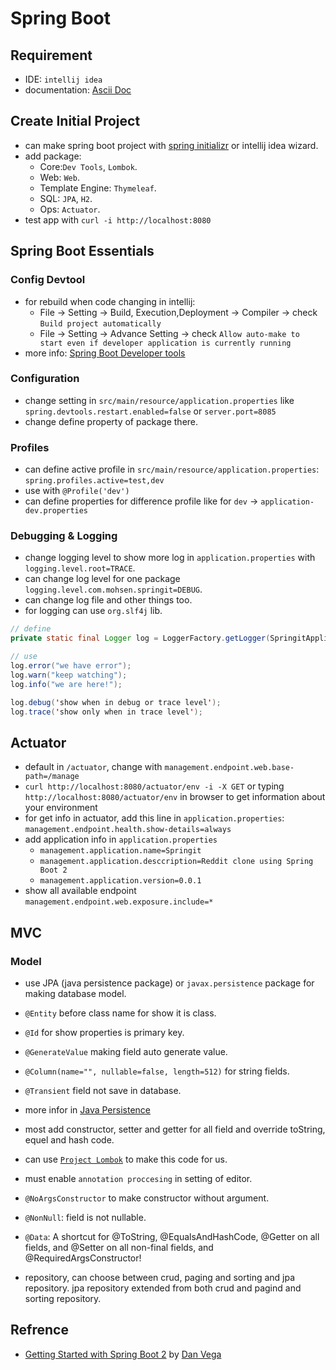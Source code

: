 # Spring Boot

## Requirement

- IDE: `intellij idea`
- documentation: [Ascii Doc](https://asciidoc.org/)

## Create Initial Project

- can make spring boot project with [spring initializr](https://start.spring.io/) or intellij idea wizard.
- add package:
  - Core:`Dev Tools`, `Lombok`.
  - Web: `Web`.
  - Template Engine: `Thymeleaf`.
  - SQL: `JPA`, `H2`.
  - Ops: `Actuator`.
- test app with `curl -i http://localhost:8080`

## Spring Boot Essentials

### Config Devtool

- for rebuild when code changing in intellij:
  - File -> Setting -> Build, Execution,Deployment -> Compiler -> check `Build project automatically`
  - File -> Setting -> Advance Setting -> check `Allow auto-make to start even if developer application is currently running` 
- more info: [Spring Boot Developer tools](https://docs.spring.io/spring-boot/docs/1.5.16.RELEASE/reference/html/using-boot-devtools.html)

### Configuration

- change setting in `src/main/resource/application.properties` like `spring.devtools.restart.enabled=false` or `server.port=8085`
- change define property of package there.

### Profiles

- can define active profile in `src/main/resource/application.properties`: `spring.profiles.active=test,dev`
- use with `@Profile('dev')`
- can define properties for difference profile like for `dev` -> `application-dev.properties`

### Debugging & Logging

- change logging level to show more log in `application.properties` with `logging.level.root=TRACE`.
- can change log level for one package `logging.level.com.mohsen.springit=DEBUG`.
- can change log file and other things too.
- for logging can use `org.slf4j` lib.

```java
// define
private static final Logger log = LoggerFactory.getLogger(SpringitApplication.class);

// use
log.error("we have error");
log.warn("keep watching");
log.info("we are here!");

log.debug('show when in debug or trace level');
log.trace('show only when in trace level');
```

## Actuator

- default in `/actuator`, change with `management.endpoint.web.base-path=/manage`
- `curl http://localhost:8080/actuator/env -i -X GET` or typing `http://localhost:8080/actuator/env` in browser to get information about your environment
- for get info in actuator, add this line in `application.properties`: `management.endpoint.health.show-details=always`
- add application info in `application.properties`
  - `management.application.name=Springit`
  - `management.application.desccription=Reddit clone using Spring Boot 2`
  - `management.application.version=0.0.1`
- show all available endpoint `management.endpoint.web.exposure.include=*`

## MVC

### Model

- use JPA (java persistence package) or `javax.persistence` package for making database model.
- `@Entity` before class name for show it is class.
- `@Id` for show properties is primary key.
- `@GenerateValue` making field auto generate value.
- `@Column(name="", nullable=false, length=512)` for string fields.
- `@Transient` field not save in database.
- more infor in [Java Persistence](https://docs.oracle.com/javaee/7/api/javax/persistence/package-summary.html) 

- most add constructor, setter and getter for all field and override toString, equel and hash code.
- can use [`Project Lombok`](https://projectlombok.org/) to make this code for us.
- must enable `annotation proccesing` in setting of editor.
- `@NoArgsConstructor` to make constructor without argument.
- `@NonNull`: field is not nullable.
- `@Data`: A shortcut for @ToString, @EqualsAndHashCode, @Getter on all fields, and @Setter on all non-final fields, and @RequiredArgsConstructor!

- repository, can choose between crud, paging and sorting and jpa repository. jpa repository extended from both crud and pagind and sorting repository.

## Refrence
- [Getting Started with Spring Boot 2](https://www.udemy.com/course/spring-boot-2/) by [Dan Vega](https://www.danvega.dev/)
